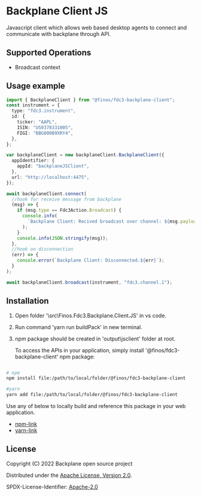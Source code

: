# Backplane Client JS

Javascript client which allows web based desktop agents to connect and communicate with backplane through API.

## Supported Operations

- Broadcast context

## Usage example

```ts
import { BackplaneClient } from "@finos/fdc3-backplane-client";
const instrument = {
  type: "fdc3.instrument",
  id: {
    ticker: "AAPL",
    ISIN: "US0378331005",
    FIGI: "BBG000B9XRY4",
  },
};

var backplaneClient = new backplaneClient.BackplaneClient({
  appIdentifier: {
    appId: "backplaneJSClient",
  },
  url: "http://localhost:4475",
});

await backplaneClient.connect(
  //hook for receive message from backplane
  (msg) => {
    if (msg.type == Fdc3Action.Broadcast) {
      console.info(
        `Backplane Client: Recived broadcast over channel: ${msg.payload.channelId}`
      );
    }
    console.info(JSON.stringify(msg));
  },
  //hook on disconnection
  (err) => {
    console.error(`Backplane Client: Disconnected.${err}`);
  }
);

await backplaneClient.broadcast(instrument, "fdc3.channel.1");
```

## Installation

1. Open folder '\src\Finos.Fdc3.Backplane.Client.JS' in vs code.
2. Run command 'yarn run buildPack' in new terminal.
3. npm package should be created in 'output\jsclient' folder at root.

   To access the APIs in your application, simply install '@finos/fdc3-backplane-client' npm package:

```sh

# npm
npm install file:/path/to/local/folder/@finos/fdc3-backplane-client

#yarn
yarn add file:/path/to/local/folder/@finos/fdc3-backplane-client

```

Use any of below to locally build and reference this package in your web application.

- [npm-link](https://docs.npmjs.com/cli/link)
- [yarn-link](https://classic.yarnpkg.com/en/docs/cli/link/)

## License

Copyright (C) 2022 Backplane open source project

Distributed under the [Apache License, Version 2.0](http://www.apache.org/licenses/LICENSE-2.0).

SPDX-License-Identifier: [Apache-2.0](https://spdx.org/licenses/Apache-2.0)
